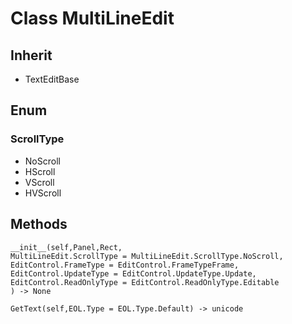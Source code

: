 # Class MultiLineEdit

## Inherit

* TextEditBase

## Enum

### ScrollType

* NoScroll
* HScroll
* VScroll
* HVScroll

## Methods
```
__init__(self,Panel,Rect,
MultiLineEdit.ScrollType = MultiLineEdit.ScrollType.NoScroll,
EditControl.FrameType = EditControl.FrameTypeFrame, 
EditControl.UpdateType = EditControl.UpdateType.Update, 
EditControl.ReadOnlyType = EditControl.ReadOnlyType.Editable
) -> None

GetText(self,EOL.Type = EOL.Type.Default) -> unicode
```
